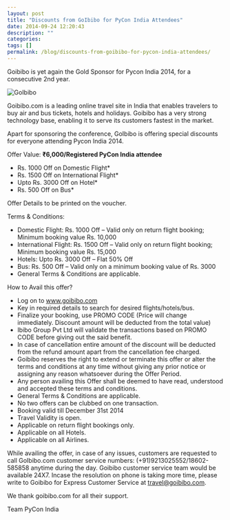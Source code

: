 ```yaml
---
layout: post
title: "Discounts from GoIbibo for PyCon India Attendees"
date: 2014-09-24 12:20:43
description: ""
categories:
tags: []
permalink: /blog/discounts-from-goibibo-for-pycon-india-attendees/
---
```

Goibibo is yet again the Gold Sponsor for Pycon India 2014, for a consecutive 2nd year.

![GoIbibo](/2014/static/images/sponsor_goibibo.png)

Goibibo.com is a leading online travel site in India that enables travelers to buy air and bus tickets, hotels and holidays. Goibibo has a very strong technology base, enabling it to serve its customers fastest in the market.

Apart for sponsoring the conference, GoIbibo is offering special discounts for everyone attending Pycon India 2014.

Offer Value: **₹6,000/Registered PyCon India attendee**

 - Rs. 1000 Off on Domestic Flight*
 - Rs. 1500 Off on International Flight*
 - Upto Rs. 3000 Off on Hotel*
 - Rs. 500 Off on Bus*

Offer Details to be printed on the voucher.

Terms & Conditions:

 - Domestic Flight: Rs. 1000 Off – Valid only on return flight booking; Minimum booking value Rs. 10,000
 - International Flight: Rs. 1500 Off – Valid only on return flight booking; Minimum booking value Rs. 15,000
 - Hotels: Upto Rs. 3000 Off – Flat 50% Off
 - Bus: Rs. 500 Off – Valid only on a minimum booking value of Rs. 3000
 - General Terms & Conditions are applicable.

How to Avail this offer?

 - Log on to www.goibibo.com
 - Key in required details to search for desired flights/hotels/bus.
 - Finalize your booking, use PROMO CODE (Price will change immediately. Discount amount will be deducted from the total value)
 - Ibibo Group Pvt Ltd will validate the transactions based on PROMO CODE before giving out the said benefit.
 - In case of cancellation entire amount of the discount will be deducted from the refund amount apart from the cancellation fee charged.
 - Goibibo reserves the right to extend or terminate this offer or alter the terms and conditions at any time without giving any prior notice or assigning any reason whatsoever during the Offer Period.
 - Any person availing this Offer shall be deemed to have read, understood and accepted these terms and conditions.
 - General Terms & Conditions are applicable.
 - No two offers can be clubbed on one transaction.
 - Booking valid till December 31st 2014
 - Travel Validity is open.
 - Applicable on return flight bookings only.
 - Applicable on all Hotels.
 - Applicable on all Airlines.

While availing the offer, in case of any issues, customers are requested to call GoIbibo.com customer service numbers: (+91)9213025552/18602-585858 anytime during the day. Goibibo customer service team would be available 24X7. Incase the resolution on phone is taking more time, please write to Goibibo for Express Customer Service at [travel@goibibo.com](mailto:travel@goibibo.com).

We thank goibibo.com for all their support.

Team PyCon India
